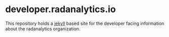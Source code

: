 # developer.radanalytics.io

This repository holds a [jekyll](https://jekyllrb.com) based site for the
developer facing information about the radanalytics organization.

